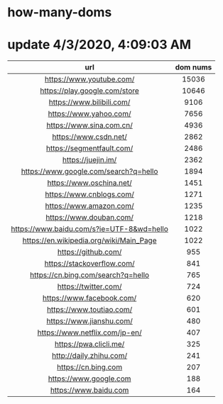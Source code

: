 # how-many-doms

# update 4/3/2020, 4:09:03 AM

url | dom nums
:-: | :-:
https://www.youtube.com/ | 15036
https://play.google.com/store | 10646
https://www.bilibili.com/ | 9106
https://www.yahoo.com/ | 7656
https://www.sina.com.cn/ | 4936
https://www.csdn.net/ | 2862
https://segmentfault.com/ | 2486
https://juejin.im/ | 2362
https://www.google.com/search?q=hello | 1894
https://www.oschina.net/ | 1451
https://www.cnblogs.com/ | 1271
https://www.amazon.com/ | 1235
https://www.douban.com/ | 1218
https://www.baidu.com/s?ie=UTF-8&wd=hello | 1022
https://en.wikipedia.org/wiki/Main_Page | 1022
https://github.com/ | 955
https://stackoverflow.com/ | 841
https://cn.bing.com/search?q=hello | 765
https://twitter.com/ | 724
https://www.facebook.com/ | 620
https://www.toutiao.com/ | 601
https://www.jianshu.com/ | 480
https://www.netflix.com/jp-en/ | 407
https://pwa.clicli.me/ | 325
http://daily.zhihu.com/ | 241
https://cn.bing.com | 207
https://www.google.com | 188
https://www.baidu.com | 164
